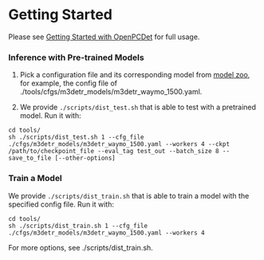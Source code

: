 # Getting Started
Please see [Getting Started with OpenPCDet](https://github.com/open-mmlab/OpenPCDet/blob/master/docs/GETTING_STARTED.md) for full usage.


### Inference with Pre-trained Models

1. Pick a configuration file and its corresponding model from
  [model zoo](MODEL_ZOO.md),
  for example, the config file of ./tools/cfgs/m3detr_models/m3detr_waymo_1500.yaml.

2. We provide `./scripts/dist_test.sh` that is able to test with a pretrained model. Run it with:
```
cd tools/
sh ./scripts/dist_test.sh 1 --cfg_file ./cfgs/m3detr_models/m3detr_waymo_1500.yaml --workers 4 --ckpt /path/to/checkpoint_file --eval_tag test_out --batch_size 8 --save_to_file [--other-options]
```

### Train a Model
We provide `./scripts/dist_train.sh` that is able to train a model with the specified config file. Run it with:
```
cd tools/
sh ./scripts/dist_train.sh 1 --cfg_file ./cfgs/m3detr_models/m3detr_waymo_1500.yaml --workers 4
```
For more options, see ./scripts/dist_train.sh.
